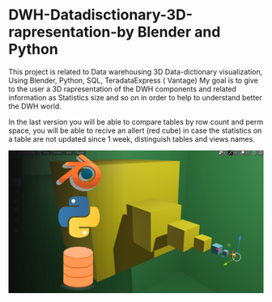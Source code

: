 # DWH-Datadisctionary-3D-rapresentation-by Blender and Python
 
This project is related to Data warehousing 3D Data-dictionary visualization, Using Blender, Python, SQL, TeradataExpress ( Vantage) 
My goal is to give to the user a 3D rapresentation of the DWH components and related information as Statistics size and so on in order 
to help to understand better the DWH world.

In the last version you will be able to compare tables by row count and perm space, you will be able to recive an allert (red cube) in case the statistics on a table are not updated since 1 week, distinguish tables and views names.

![Screenshot](2fe.jpg)
